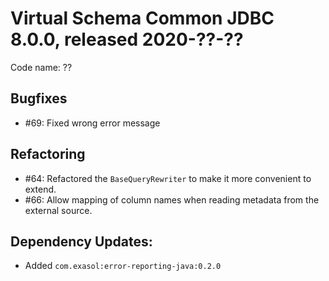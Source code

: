 # Virtual Schema Common JDBC 8.0.0, released 2020-??-??

Code name: ??

## Bugfixes

* #69: Fixed wrong error message

## Refactoring

* #64: Refactored the `BaseQueryRewriter` to make it more convenient to extend.
* #66: Allow mapping of column names when reading metadata from the external source.

## Dependency Updates:

* Added `com.exasol:error-reporting-java:0.2.0`